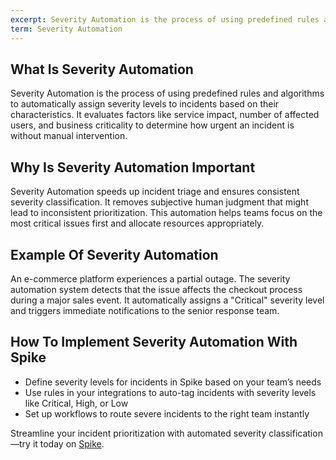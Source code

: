 ```yaml
---
excerpt: Severity Automation is the process of using predefined rules and algorithms to automatically assign severity levels to incidents based on their characteristics.
term: Severity Automation
---
```

## What Is Severity Automation

Severity Automation is the process of using predefined rules and algorithms to automatically assign severity levels to incidents based on their characteristics. It evaluates factors like service impact, number of affected users, and business criticality to determine how urgent an incident is without manual intervention.

## Why Is Severity Automation Important

Severity Automation speeds up incident triage and ensures consistent severity classification. It removes subjective human judgment that might lead to inconsistent prioritization. This automation helps teams focus on the most critical issues first and allocate resources appropriately.

## Example Of Severity Automation

An e-commerce platform experiences a partial outage. The severity automation system detects that the issue affects the checkout process during a major sales event. It automatically assigns a "Critical" severity level and triggers immediate notifications to the senior response team.

## How To Implement Severity Automation With Spike

- Define severity levels for incidents in Spike based on your team’s needs
- Use rules in your integrations to auto-tag incidents with severity levels like Critical, High, or Low
- Set up workflows to route severe incidents to the right team instantly

Streamline your incident prioritization with automated severity classification—try it today on [Spike](https://app.spike.sh/signup).